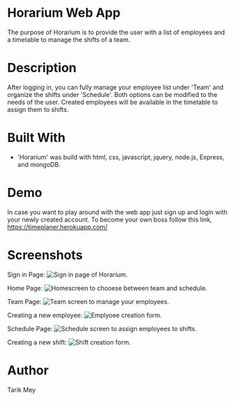 # Horarium Web App
The purpose of Horarium is to provide the user with a list of employees and a timetable to manage the shifts of a team. 

# Description
After logging in, you can fully manage your employee list under 'Team' and organize the shifts under 'Schedule'. Both options can be modified to the needs of the user. Created employees will be available in the timetable to assign them to shifts.

# Built With
* 'Horarium' was build with html, css, javascript, jquery, node.js, Express, and mongoDB.

# Demo
In case you want to play around with the web app just sign up and login with your newly created account.
To become your own boss follow this link, https://timeplaner.herokuapp.com/

# Screenshots
Sign in Page:
![Sign in page of Horarium.](./pictures/sign_in.png)

Home Page:
![Homescreen to chooese between team and schedule.](./pictures/homescreen.png)

Team Page:
![Team screen to manage your employees.](./pictures/employee_overview.png)

Creating a new employee:
![Emplyoee creation form.](./pictures/employee_creation.png)

Schedule Page:
![Schedule screen to assign employees to shifts.](./pictures/shifts_overview.png)

Creating a new shift:
![Shift creation form.](./pictures/addingShift_form.png)

# Author
Tarik Mey

